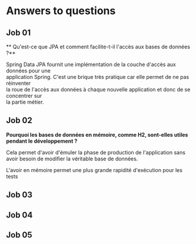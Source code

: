 # Answers to questions

## Job 01
** Qu'est-ce que JPA et comment facilite-t-il l'accès aux bases de données ?**

Spring Data JPA fournit une implémentation de la couche d'accès aux données pour une   
application Spring. C'est une brique très pratique car elle permet de ne pas réinventer  
la roue de l'accès aux données à chaque nouvelle application et donc de se concentrer sur  
la partie métier.

## Job 02
**Pourquoi les bases de données en mémoire, comme H2, sont-elles utiles pendant le développement ?**

Cela permet d'avoir d'émuler la phase de production de l'application sans avoir besoin de modifier la véritable base de données.

L'avoir en mémoire permet une plus grande rapidité d'exécution pour les tests



## Job 03


## Job 04


## Job 05
